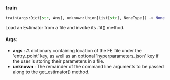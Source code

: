 

### train
```python
train(args:Dict[str, Any], unknown:Union[List[str], NoneType]) -> None
```
Load an Estimator from a file and invoke its .fit() method.



#### Args:

* **args** :  A dictionary containing location of the FE file under the 'entry_point' key, as well as an optional        'hyperparameters_json' key if the user is storing their parameters in a file.
* **unknown** :  The remainder of the command line arguments to be passed along to the get_estimator() method.